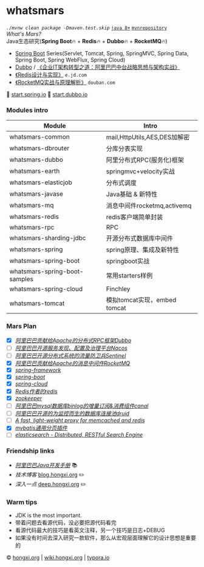 # whatsmars
*`./mvnw clean package -Dmaven.test.skip`* [`java 8+`](http://www.oracle.com/technetwork/java/javase/downloads) [`mvnrepository`](http://mvn.hongxi.org)
<br>*What's Mars?*
<br>Java生态研究(**Spring Boot**🔥 + **Redis**🔥 + **Dubbo**🔥 + **RocketMQ**🔥)
- [Spring Boot](https://spring.io/projects/spring-boot) Series(Servlet, Tomcat, Spring, SpringMVC, Spring Data, Spring Boot, Spring WebFlux, Spring Cloud)
- [Dubbo](http://dubbo.apache.org/en-us/) / [《企业IT架构转型之道：阿里巴巴中台战略思想与架构实战》](https://book.douban.com/subject/27039508/)
- [《Redis设计与实现》](https://e.jd.com/30189715.html) `e.jd.com`
- [《RocketMQ实战与原理解析》](https://book.douban.com/subject/30246992/) `douban.com`

👻 [start.spring.io](https://start.spring.io) 👻 [start.dubbo.io](http://start.dubbo.io)

### Modules intro
Module | Intro
------ | ------
whatsmars-common | mail,HttpUtils,AES,DES加解密
whatsmars-dbrouter | 分库分表实现
whatsmars-dubbo | 阿里分布式RPC(服务化)框架
whatsmars-earth | springmvc+velocity实战
whatsmars-elasticjob | 分布式调度
whatsmars-javase | Java基础 & 新特性
whatsmars-mq | 消息中间件rocketmq,activemq
whatsmars-redis | redis客户端简单封装
whatsmars-rpc | RPC
whatsmars-sharding-jdbc | 开源分布式数据库中间件
whatsmars-spring | spring原理、集成及新特性
whatsmars-spring-boot | springboot实战
whatsmars-spring-boot-samples | 常用starters样例
whatsmars-spring-cloud | Finchley
whatsmars-tomcat | 模拟tomcat实现，embed tomcat

### Mars Plan
- [x] [*阿里巴巴贡献给Apache的分布式RPC框架Dubbo*](https://github.com/alibaba/dubbo)
- [ ] [*阿里巴巴开源服务发现、配置及治理平台Nacos*](https://github.com/alibaba/nacos)
- [ ] [*阿里巴巴开源分布式系统的流量防卫兵Sentinel*](https://github.com/alibaba/Sentinel)
- [x] [*阿里巴巴贡献给Apache的消息中间件RocketMQ*](https://github.com/apache/rocketmq)
- [x] [*spring-framework*](https://github.com/spring-projects/spring-framework)
- [x] [*spring-boot*](https://github.com/spring-projects/spring-boot)
- [x] [*spring-cloud*](https://github.com/spring-cloud/spring-cloud-netflix)
- [x] [*Redis作者的redis*](https://github.com/antirez/redis)
- [x] [*zookeeper*](https://github.com/apache/zookeeper)
- [ ] [*阿里巴巴mysql数据库binlog的增量订阅&消费组件canal*](https://github.com/alibaba/canal)
- [ ] [*阿里巴巴开源的为监控而生的数据库连接池druid*](https://github.com/alibaba/druid)
- [ ] [*A fast, light-weight proxy for memcached and redis*](https://github.com/twitter/twemproxy)
- [x] [*mybatis通用分页插件*](https://github.com/pagehelper/Mybatis-PageHelper)
- [ ] [*elasticsearch - Distributed, RESTful Search Engine*](https://github.com/elastic/elasticsearch)

### Friendship links
- [*阿里巴巴Java开发手册*](https://github.com/alibaba/Alibaba-Java-Coding-Guidelines) 📚
- *技术博客* [blog.hongxi.org](http://blog.hongxi.org) ✏️
- *深入一点* [deep.hongxi.org](http://deep.hongxi.org) ✏️

### Warm tips
- JDK is the most important.
- 带着问题去看源代码，没必要把源代码看完
- 看源代码最大的技巧是看英文注释，另一个技巧是日志+DEBUG
- 如果没有时间去深入研究一款软件，那么从宏观层面理解它的设计思想是重要的

&copy; [hongxi.org](http://hongxi.org) | [wiki.hongxi.org](http://wiki.hongxi.org) | [typora.io](https://typora.io)
